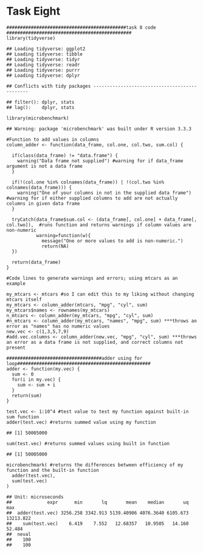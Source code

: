 Task Eight
==========

    ############################################task 8 code ##############################################
    library(tidyverse)

    ## Loading tidyverse: ggplot2
    ## Loading tidyverse: tibble
    ## Loading tidyverse: tidyr
    ## Loading tidyverse: readr
    ## Loading tidyverse: purrr
    ## Loading tidyverse: dplyr

    ## Conflicts with tidy packages ----------------------------------------------

    ## filter(): dplyr, stats
    ## lag():    dplyr, stats

    library(microbenchmark)

    ## Warning: package 'microbenchmark' was built under R version 3.3.3

    #Function to add values in columns
    column_adder <- function(data_frame, col.one, col.two, sum.col) {
      
      if(class(data_frame) != "data.frame") {
        warning("Data frame not supplied") #warning for if data_frame argument is not a data frame
      }
      
      if(!(col.one %in% colnames(data_frame)) | !(col.two %in% colnames(data_frame))) {
        warning("One of your columns in not in the supplied data frame") #warning for if either supplied columns to add are not actually columns in given data frame
      }
      
      tryCatch(data_frame$sum.col <- (data_frame[, col.one] + data_frame[, col.two]),  #runs function and returns warnings if column values are non-numeric
               warning=function(w){
                 message("One or more values to add is non-numeric.")
                 return(NA)
      })
      
      return(data_frame)
    }

    #Code lines to generate warnings and errors; using mtcars as an example

    my_mtcars <- mtcars #so I can edit this to my liking without changing mtcars itself
    my_mtcars <- column_adder(mtcars, "mpg", "cyl", sum) 
    my_mtcars$names <- rownames(my_mtcars)
    n_mtcars <- column_adder(my_mtcars, "mpg", "cyl", sum)
    #n_mtcars <- column_adder(my_mtcars, "names", "mpg", sum) ***throws an error as "names" has no numeric values
    new.vec <- c(1,3,5,7,9)
    #add.vec.columns <- column_adder(new.vec, "mpg", "cyl", sum) ***throws an error as a data frame is not supplied, and correct columns not present

    ###################################adder using for loop#################################################
    adder <- function(my.vec) {
      sum <- 0
      for(i in my.vec) {
        sum <- sum + i
      }
      return(sum)
    }

    test.vec <- 1:10^4 #test value to test my function against built-in sum function
    adder(test.vec) #returns summed value using my function

    ## [1] 50005000

    sum(test.vec) #returns summed values using built in function

    ## [1] 50005000

    microbenchmark( #returns the differences between efficiency of my function and the built-in function
      adder(test.vec),
      sum(test.vec)
    )

    ## Unit: microseconds
    ##             expr      min       lq       mean    median       uq       max
    ##  adder(test.vec) 3256.258 3342.913 5139.40906 4076.3640 6105.673 13213.822
    ##    sum(test.vec)    6.419    7.552   12.68357   10.9505   14.160    52.484
    ##  neval
    ##    100
    ##    100
